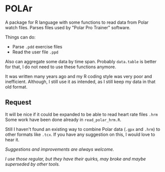 
# POLAr

A package for R language with some functions to read data from Polar watch files.
Parses files used by "Polar Pro Trainer" software.

Things can do:
- Parse `.pdd` exercise files
- Read the user file `.ppd`

Also can aggregate some data by time span. Probably `data.table` is better for that, I do not need to use these functions anymore.

It was written many years ago and my R coding style was very poor and inefficient.
Although, I still use it as intended, as I still keep my data in that old format.

## Request

It will be nice if it could be expanded to be able to read heart rate files `.hrm`
Some work have been done already in `read_polar_hrm.R`.

Still I haven't found an existing way to combine Polar data (`.gpx` and `.hrm`) to other formats like `.tcx`.
If you have any suggestion on this, I would love to hear it.

*Suggestions and improvements are always welcome.*

*I use those regular, but they have their quirks, may broke and maybe superseded by other tools.*
